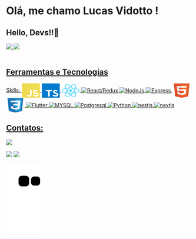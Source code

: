 # Olá, me chamo Lucas Vidotto ! 
## Hello, Devs!!👋
<div>
<a href="https://github.com/LucasVidotto">
<img height="180em" src="https://github-readme-stats.vercel.app/api/top-langs/?username=LucasVidotto&layout=compact&langs_count=7&theme=dracula"/>
<img height="180em" src="https://github-readme-stats.vercel.app/api?username=LucasVidotto&show_icons=true&theme=dracula&include_all_commits=true&count_private=true"/>
</div>
<div style="display: inline_block"><br>
  
 ## Ferramentas e Tecnologias
<span> Skills:</span>
  <img align="center" alt="Js" height="40" width="50" title="JS" src="https://raw.githubusercontent.com/devicons/devicon/master/icons/javascript/javascript-plain.svg">
  <img align="center" alt="Ts" height="40" width="50" src="https://raw.githubusercontent.com/devicons/devicon/master/icons/typescript/typescript-plain.svg">
  <img align="center" alt="React" height="40" width="50" src="https://raw.githubusercontent.com/devicons/devicon/master/icons/react/react-original.svg">
  <img align="center" alt="React/Redux" height="40" width="50" src="https://skillicons.dev/icons?i=redux" />
  <img align="center" alt="NodeJs" height="40" width="50" src="https://skillicons.dev/icons?i=nodejs" />
  <img align="center" alt="Express" height="40" width="50" src="https://skillicons.dev/icons?i=express" />
  <img align="center" alt="HTML" height="40" width="50" src="https://raw.githubusercontent.com/devicons/devicon/master/icons/html5/html5-original.svg">
  <img align="center" alt="CSS" height="40" width="50" src="https://raw.githubusercontent.com/devicons/devicon/master/icons/css3/css3-original.svg">
  <img align="center" alt="Flutter" height="40" width="50" src="https://skillicons.dev/icons?i=flutter" />
  <img align="center" alt="MYSQL" height="40" widht="50" src="https://cdn.jsdelivr.net/gh/devicons/devicon/icons/mysql/mysql-original-wordmark.svg"/>
  <img align="center" alt="Postgresql" height="40" widht="50" src="https://cdn.jsdelivr.net/gh/devicons/devicon/icons/postgresql/postgresql-original.svg"/>
  <img align="center" alt="Python" height="40" widht="50" src="https://cdn.jsdelivr.net/gh/devicons/devicon/icons/python/python-plain-wordmark.svg"/>
  <img align="center" alt="nestjs" height="40" width="50" src="https://skillicons.dev/icons?i=nestjs" />
  <img align="center" alt="nextjs" height="40" width="50" src="https://skillicons.dev/icons?i=nextjs" />
</div>
  
## Contatos:
<div> 

  <a href="https://instagram.com/Lucas_D_Vidotto" target="_blank"><img src="https://img.shields.io/badge/-Instagram-%23E4405F?style=for-the-badge&logo=instagram&logoColor=white" target="_blank"></a>

  <a href = "mailto:lucasvidotto3@gmail.com"><img src="https://img.shields.io/badge/-Gmail-%23333?style=for-the-badge&logo=gmail&logoColor=white" target="_blank"></a>
  <a href="https://www.linkedin.com/in/lucas-vidotto-58a4a0127/" target="_blank"><img src="https://img.shields.io/badge/-LinkedIn-%230077B5?style=for-the-badge&logo=linkedin&logoColor=white" target="_blank"></a> 
 
  ![Snake animation](https://github.com/rafaballerini/rafaballerini/blob/output/github-contribution-grid-snake.svg)
 
</div>
